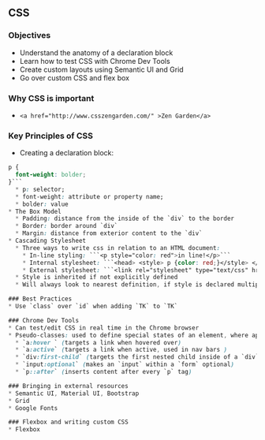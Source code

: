 ## CSS

### Objectives
* Understand the anatomy of a declaration block
* Learn how to test CSS with Chrome Dev Tools
* Create custom layouts using Semantic UI and Grid
* Go over custom CSS and flex box

### Why CSS is important
* ```<a href="http://www.csszengarden.com/" >Zen Garden</a>```

### Key Principles of CSS
* Creating a declaration block:
```css
p {
  font-weight: bolder;
}```
  * p: selector;
  * font-weight: attribute or property name;
  * bolder: value
* The Box Model
  * Padding: distance from the inside of the `div` to the border
  * Border: border around `div`
  * Margin: distance from exterior content to the `div`
* Cascading Stylesheet
  * Three ways to write css in relation to an HTML document:
    * In-line styling: ```<p style="color: red">in line!</p>```
    * Internal stylesheet: ```<head> <style> p {color: red;}</style> </head>```
    * External stylesheet: ```<link rel="stylesheet" type="text/css" href="./style.css"/>```
  * Style is inherited if not explicitly defined
  * Will always look to nearest definition, if style is declared multiple times.

### Best Practices
* Use `class` over `id` when adding `TK` to `TK`

### Chrome Dev Tools
* Can test/edit CSS in real time in the Chrome browser
* Pseudo-classes: used to define special states of an element, where applicable
  * `a:hover ` (targets a link when hovered over)
  * `a:active` (targets a link when active, used in nav bars )
  * `div:first-child` (targets the first nested child inside of a `div` )
  * `input:optional` (makes an `input` within a `form` optional)
  * `p::after` (inserts content after every `p` tag)

### Bringing in external resources
* Semantic UI, Material UI, Bootstrap
* Grid
* Google Fonts

### Flexbox and writing custom CSS
* Flexbox
